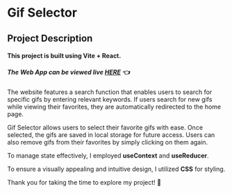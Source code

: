 # Gif Selector

## Project Description

####  This project is built using Vite + React.
##### The Web App can be viewed live [HERE](https://glittering-druid-30abac.netlify.app/) :point_left:

The website features a search function that enables users to search for specific gifs by entering relevant keywords. If users search for new gifs while viewing their favorites, they are automatically redirected to the home page.

Gif Selector allows users to select their favorite gifs with ease. Once selected, the gifs are saved in local storage for future access. Users can also remove gifs from their favorites by simply clicking on them again.

To manage state effectively, I employed **useContext** and **useReducer**.

To ensure a visually appealing and intuitive design, I utilized **CSS** for styling.

Thank you for taking the time to explore my project! :beers:

